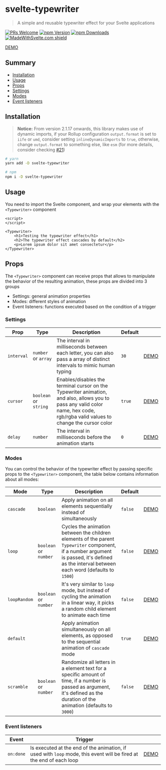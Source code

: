 # svelte-typewriter

> A simple and reusable typewriter effect for your Svelte applications

[![PRs Welcome](https://img.shields.io/badge/PRs-welcome-brightgreen.svg)](http://makeapullrequest.com)
[![npm Version](https://img.shields.io/npm/v/svelte-typewriter)](https://www.npmjs.com/package/svelte-typewriter)
[![npm Downloads](https://img.shields.io/npm/dw/svelte-typewriter)](https://www.npmjs.com/package/svelte-typewriter)
[![MadeWithSvelte.com shield](https://madewithsvelte.com/storage/repo-shields/2074-shield.svg)](https://madewithsvelte.com/p/svelte-typewriter/shield-link)

[DEMO](https://svelte.dev/repl/9dfb73bfa9b34aeea4740fa23f5cde8a)

## Summary

-   [Installation](#Installation)
-   [Usage](#Usage)
-   [Props](#Props)
-   [Settings](#Settings)
-   [Modes](#Modes)
-   [Event listeners](#Event-listeners)

## Installation

> **Notice:** From version 2.1.17 onwards, this library makes use of dynamic imports, if your Rollup configuration `output.format` is set to `iife` or `umd`, consider setting `inlineDynamicImports` to `true`, otherwise, change `output.format` to something else, like `esm` (for more details, consider checking [#21](https://github.com/henriquehbr/svelte-typewriter/issues/21))

```bash
# yarn
yarn add -D svelte-typewriter

# npm
npm i -D svelte-typewriter
```

## Usage

You need to import the Svelte component, and wrap your elements with the `<Typewriter>` component

```svelte
<script>
</script>

<Typewriter>
	<h1>Testing the typewriter effect</h1>
	<h2>The typewriter effect cascades by default</h2>
	<p>Lorem ipsum dolor sit amet consectetur</p>
</Typewriter>

```

## Props

The `<Typewriter>` component can receive props that allows to manipulate the behavior of the resulting animation, these props are divided into 3 groups

-   Settings: general animation properties
-   Modes: different styles of animation
-   Event listeners: functions executed based on the condition of a trigger

### Settings

| Prop       | Type                  | Description                                                                                                                                                                     | Default |                                                                                 |
| ---------- | --------------------- | ------------------------------------------------------------------------------------------------------------------------------------------------------------------------------- | ------- | ------------------------------------------------------------------------------- |
| `interval` | `number` or `array`   | The interval in milliseconds between each letter, you can also pass a array of distinct intervals to mimic human typing                                                         | `30`    | [DEMO](https://svelte.dev/repl/eb6caec159cf454b8f2bc98f3444fa8c)                |
| `cursor`   | `boolean` or `string` | Enables/disables the terminal cursor on the Typewriter animation, and also, allows you to pass any valid color name, hex code, rgb/rgba valid values to change the cursor color | `true`  | [DEMO](https://svelte.dev/repl/6008b5aaff6f46e5909c63e795a19f5a)                |
| `delay`    | `number`              | The interval in milliseconds before the animation starts                                                                                                                        | `0`     | [DEMO](https://svelte.dev/repl/2002ac9fe1e0433a88a687b3b3d4c58b?version=3.29.0) |

### Modes

You can control the behavior of the typewriter effect by passing specific props to the `<Typewriter>` component, the table below contains information about all modes:

| Mode         | Type                  | Description                                                                                                                                                                                  | Default |                                                                  |
| ------------ | --------------------- | -------------------------------------------------------------------------------------------------------------------------------------------------------------------------------------------- | ------- | ---------------------------------------------------------------- |
| `cascade`    | `boolean`             | Apply animation on all elements sequentially instead of simultaneously                                                                                                                       | `false` | [DEMO](https://svelte.dev/repl/9ddb89942e954a2a90b553356952ff46) |
| `loop`       | `boolean` or `number` | Cycles the animation between the children elements of the parent `Typewriter` component, if a number argument is passed, it's defined as the interval between each word (defaults to `1500`) | `false` | [DEMO](https://svelte.dev/repl/e8b82d83f6c2444b97619238404bcd4d) |
| `loopRandom` | `boolean` or `number` | It's very similar to `loop` mode, but instead of cycling the animation in a linear way, it picks a random child element to animate each time                                                 | `false` | [DEMO](https://svelte.dev/repl/d75f38dc86374f7ebd20e1e33d278b09) |
| `default`    |                       | Apply animation simultaneously on all elements, as opposed to the sequential animation of `cascade` mode                                                                                     | `true`  | [DEMO](https://svelte.dev/repl/9dfb73bfa9b34aeea4740fa23f5cde8a) |
| `scramble`   | `boolean` or `number` | Randomize all letters in a element text for a specific amount of time, if a number is passed as argument, it's defined as the duration of the animation (defaults to `3000`)                 | `false` | [DEMO](https://svelte.dev/repl/1c48ad0ad8d34eb7b6e561d39799ff6e) |

### Event listeners

| Event     | Trigger                                                                                                             |                                                                  |
| --------- | ------------------------------------------------------------------------------------------------------------------- | ---------------------------------------------------------------- |
| `on:done` | Is executed at the end of the animation, if used with `loop` mode, this event will be fired at the end of each loop | [DEMO](https://svelte.dev/repl/145cbf66c396497aa5338846077d53e0) |
